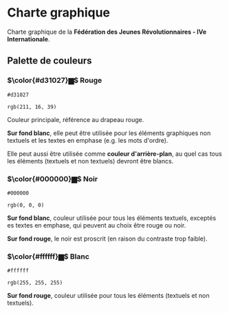 # Charte graphique

Charte graphique de la **Fédération des Jeunes Révolutionnaires - IVe Internationale**.

## Palette de couleurs

### $\color{#d31027}▆$ Rouge

```
#d31027
```

```
rgb(211, 16, 39)
```

Couleur principale, référence au drapeau rouge.  

**Sur fond blanc**, elle peut être utilisée pour les éléments graphiques non textuels et les textes en emphase (e.g. les mots d'ordre).  

Elle peut aussi être utilisée comme **couleur d'arrière-plan**, au quel cas tous les éléments (textuels et non textuels) devront être blancs.

### $\color{#000000}▆$ Noir

```
#000000
```

```
rgb(0, 0, 0)
```

**Sur fond blanc**, couleur utilisée pour tous les éléments textuels, exceptés es textes en emphase, qui peuvent au choix être rouge ou noir.  

**Sur fond rouge**, le noir est proscrit (en raison du contraste trop faible).

### $\color{#ffffff}▆$ Blanc

```
#ffffff
```

```
rgb(255, 255, 255)
```

**Sur fond rouge**, couleur utilisée pour tous les éléments (textuels et non textuels).
